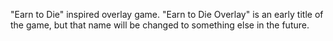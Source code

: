 "Earn to Die" inspired overlay game. "Earn to Die Overlay" is an early title of the game, but that name will be changed to something else in the future.
